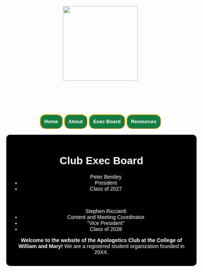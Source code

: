 <head>
    <style>
        body {
            color: white;
            background-image: url(https://files.catbox.moe/iutst1.png);
            text-align: center;
            margin: auto;
            font-family: helvetica;
        }
        button {
            color: #ffffff;
            border-radius: 15px;
            border-color: #ddc01e;
            font-weight: bold;
            background-color: #157d42;
            padding: 10px;
        }
        div.main {
            background-color:black;
            width: 50vw;
            text-align: center;
            margin: auto;
            padding: 15px;
            border-radius: 10px;
        }
    </style>
</head>
<body>
    <br>
    <img src="https://files.catbox.moe/l84lh3.png" height="200">
    <br>
    <h1>Apologetics at W&M</h1>
    <button>Home</button> 
    <button>About</button> 
    <button>Exec Board</button>
    <button>Resources</button>    
    <br>
    <br>
    <div class="main">
	<h1>Club Exec Board</h1>
	<ul>Peter Bentley
		<li>President</li>
		<li>Class of 2027</li>
	</ul>
	<br>
	<ul>Stephen Ricciardi
		<li>Content and Meeting Coordinator</li>
		<li>"Vice President"</li>
		<li>Class of 2028</li>
	</ul>
        <p><strong>Welcome to the website of the Apologetics Club at the College of William and Mary! </strong>We are a registered student organization founded in 20XX.</p>
    </div>
</body>
</HTML>
